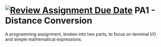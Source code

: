 [![Review Assignment Due Date](https://classroom.github.com/assets/deadline-readme-button-24ddc0f5d75046c5622901739e7c5dd533143b0c8e959d652212380cedb1ea36.svg)](https://classroom.github.com/a/P8KNw77L)
PA1 - Distance Conversion
=========================
A programming assignment, broken into two parts, to focus on terminal I/O and simple mathematical expressions.
